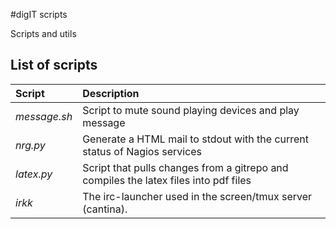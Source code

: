 #digIT scripts

Scripts and utils

## List of scripts
Script          | Description
:------------   | :-------------
_message.sh_    | Script to mute sound playing devices and play message
_nrg.py_        | Generate a HTML mail to stdout with the current status of Nagios services
_latex.py_      | Script that pulls changes from a gitrepo and compiles the latex files into pdf files
_irkk_          | The irc-launcher used in the screen/tmux server (cantina).


